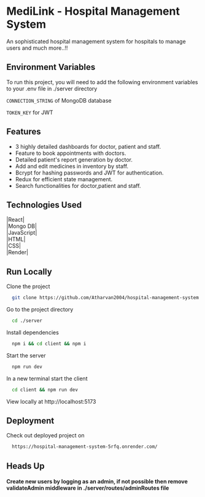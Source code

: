 
# MediLink - Hospital Management System

An sophisticated hospital management system for hospitals to manage users and much more..!!


## Environment Variables

To run this project, you will need to add the following environment variables to your .env file in ./server directory

`CONNECTION_STRING` of MongoDB database

`TOKEN_KEY` for JWT

## Features

- 3 highly detailed dashboards for doctor, patient and staff.
- Feature to book appointments with doctors.
- Detailed patient's report generation by doctor.
- Add and edit medicines in inventory by staff.
- Bcrypt for hashing passwords and JWT for authentication.
- Redux for efficient state management.
- Search functionalities for doctor,patient and staff.
  
## Technologies Used

|React|  
|Mongo DB|    
|JavaScript|    
|HTML|    
|CSS|   
|Render|


## Run Locally

Clone the project

```bash
  git clone https://github.com/Atharvan2004/hospital-management-system
```

Go to the project directory

```bash
  cd ./server
```

Install dependencies

```bash
  npm i && cd client && npm i
```

Start the server

```bash
  npm run dev
```
In a new terminal start the client

```bash
  cd client && npm run dev
```
View locally at http://localhost:5173

## Deployment

Check out deployed project on

```bash
  https://hospital-management-system-5rfq.onrender.com/
```


## Heads Up

#### Create new users by logging as an admin, if not possible then remove validateAdmin middleware in ./server/routes/adminRoutes file
